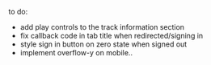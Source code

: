 to do:

* add play controls to the track information section
* fix callback code in tab title when redirected/signing in
* style sign in button on zero state when signed out
* implement overflow-y on mobile..